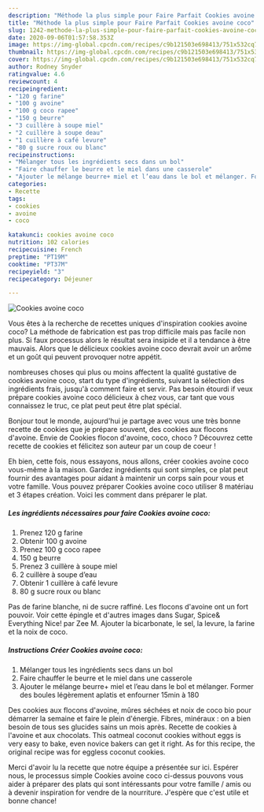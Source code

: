 ```yaml
---
description: "Méthode la plus simple pour Faire Parfait Cookies avoine coco"
title: "Méthode la plus simple pour Faire Parfait Cookies avoine coco"
slug: 1242-methode-la-plus-simple-pour-faire-parfait-cookies-avoine-coco
date: 2020-09-06T01:57:58.353Z
image: https://img-global.cpcdn.com/recipes/c9b121503e698413/751x532cq70/cookies-avoine-coco-photo-principale-de-la-recette.jpg
thumbnail: https://img-global.cpcdn.com/recipes/c9b121503e698413/751x532cq70/cookies-avoine-coco-photo-principale-de-la-recette.jpg
cover: https://img-global.cpcdn.com/recipes/c9b121503e698413/751x532cq70/cookies-avoine-coco-photo-principale-de-la-recette.jpg
author: Rodney Snyder
ratingvalue: 4.6
reviewcount: 4
recipeingredient:
- "120 g farine"
- "100 g avoine"
- "100 g coco rapee"
- "150 g beurre"
- "3 cuillère à soupe miel"
- "2 cuillère à soupe deau"
- "1 cuillère à café levure"
- "80 g sucre roux ou blanc"
recipeinstructions:
- "Mélanger tous les ingrédients secs dans un bol"
- "Faire chauffer le beurre et le miel dans une casserole"
- "Ajouter le mélange beurre+ miel et l’eau dans le bol et mélanger. Former des boules légèrement aplatis et enfourner 15min à 180"
categories:
- Recette
tags:
- cookies
- avoine
- coco

katakunci: cookies avoine coco 
nutrition: 102 calories
recipecuisine: French
preptime: "PT19M"
cooktime: "PT37M"
recipeyield: "3"
recipecategory: Déjeuner

---
```



![Cookies avoine coco](https://img-global.cpcdn.com/recipes/c9b121503e698413/751x532cq70/cookies-avoine-coco-photo-principale-de-la-recette.jpg)

Vous êtes à la recherche de recettes uniques d'inspiration cookies avoine coco? La méthode de fabrication est pas trop difficile mais pas facile non plus. Si faux processus alors le résultat sera insipide et il a tendance à être mauvais. Alors que le délicieux cookies avoine coco devrait avoir un arôme et un goût qui peuvent provoquer notre appétit.

nombreuses choses qui plus ou moins affectent la qualité gustative de cookies avoine coco, start du type d'ingrédients, suivant la sélection des ingrédients frais, jusqu'à comment faire et servir. Pas besoin étourdi if veux prépare cookies avoine coco délicieux à chez vous, car tant que vous connaissez le truc, ce plat peut peut être plat spécial.

Bonjour tout le monde, aujourd&#39;hui je partage avec vous une très bonne recette de cookies que je prépare souvent, des cookies aux flocons d&#39;avoine. Envie de Cookies flocon d&#39;avoine, coco, choco ? Découvrez cette recette de cookies et félicitez son auteur par un coup de coeur !


Eh bien, cette fois, nous essayons, nous allons, créer cookies avoine coco vous-même à la maison. Gardez ingrédients qui sont simples, ce plat peut fournir des avantages pour aidant à maintenir un corps sain pour vous et votre famille. Vous pouvez préparer Cookies avoine coco utiliser 8 matériau et 3 étapes création. Voici les comment dans préparer le plat.

<!--inarticleads1-->

##### Les ingrédients nécessaires pour faire Cookies avoine coco:

1. Prenez 120 g farine
1. Obtenir 100 g avoine
1. Prenez 100 g coco rapee
1.  150 g beurre
1. Prenez 3 cuillère à soupe miel
1.  2 cuillère à soupe d’eau
1. Obtenir 1 cuillère à café levure
1.  80 g sucre roux ou blanc


Pas de farine blanche, ni de sucre raffiné. Les flocons d&#39;avoine ont un fort pouvoir. Voir cette épingle et d&#39;autres images dans Sugar, Spice&amp; Everything Nice! par Zee M. Ajouter la bicarbonate, le sel, la levure, la farine et la noix de coco. 

<!--inarticleads2-->

##### Instructions Créer Cookies avoine coco:

1. Mélanger tous les ingrédients secs dans un bol
1. Faire chauffer le beurre et le miel dans une casserole
1. Ajouter le mélange beurre+ miel et l’eau dans le bol et mélanger. Former des boules légèrement aplatis et enfourner 15min à 180


Des cookies aux flocons d&#39;avoine, mûres séchées et noix de coco bio pour démarrer la semaine et faire le plein d&#39;énergie. Fibres, minéraux : on a bien besoin de tous ses glucides sains un mois après. Recette de cookies à l&#39;avoine et aux chocolats. This oatmeal coconut cookies without eggs is very easy to bake, even novice bakers can get it right. As for this recipe, the original recipe was for eggless coconut cookies. 


Merci d'avoir lu la recette que notre équipe a présentée sur ici. Espérer nous, le processus simple Cookies avoine coco ci-dessus pouvons vous aider à préparer des plats qui sont intéressants pour votre famille / amis ou à devenir inspiration for vendre de la nourriture. J'espère que c'est utile et bonne chance!
